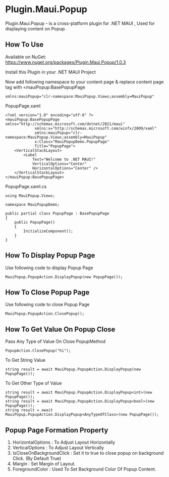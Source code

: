 # Plugin.Maui.Popup
Plugin.Maui.Popup - is a cross-platform plugin for .NET MAUI , Used for displaying content on Popup.


## How To Use 
Available on NuGet: https://www.nuget.org/packages/Plugin.Maui.Popup/1.0.3  

Install this Plugin in your .NET MAUI Project

Now add following namespace to your content page & replace content page tag with <mauiPopup:BasePopupPage

```
xmlns:mauiPopup="clr-namespace:MauiPopup.Views;assembly=MauiPopup"
```

PopupPage.xaml
```
<?xml version="1.0" encoding="utf-8" ?>
<mauiPopup:BasePopupPage xmlns="http://schemas.microsoft.com/dotnet/2021/maui"
             xmlns:x="http://schemas.microsoft.com/winfx/2009/xaml"
             xmlns:mauiPopup="clr-namespace:MauiPopup.Views;assembly=MauiPopup"
             x:Class="MauiPopupDemo.PopupPage"
             Title="PopupPage">
    <VerticalStackLayout>
        <Label 
            Text="Welcome to .NET MAUI!"
            VerticalOptions="Center" 
            HorizontalOptions="Center" />
    </VerticalStackLayout>
</mauiPopup:BasePopupPage>
```

PopupPage.xaml.cs
```
using MauiPopup.Views;
 
namespace MauiPopupDemo;
 
public partial class PopupPage : BasePopupPage
{
	public PopupPage()
	{
		InitializeComponent();
	}
}
```
## How To Display Popup Page
Use following code to display Popup Page

```
MauiPopup.PopupAction.DisplayPopup(new PopupPage());
```

## How To Close Popup Page
Use following code to close Popup Page

```
MauiPopup.PopupAction.ClosePopup();
```

## How To Get Value On Popup Close

Pass Any Type of Value On Close PopupMethod
```
PopupAction.ClosePopup("hi");
```

To Get String Value
```
string result = await MauiPopup.PopupAction.DisplayPopup(new PopupPage());
```

To Get Other Type of  Value
```
string result = await MauiPopup.PopupAction.DisplayPopup<int>(new PopupPage());
string result = await MauiPopup.PopupAction.DisplayPopup<bool>(new PopupPage());
string result = await MauiPopup.PopupAction.DisplayPopup<AnyTypeOfClass>(new PopupPage());
```

## Popup Page Formation Property

1. HorizontalOptions : To Adjust Layout Horizontally
2. VerticalOptions : To Adjust Layout Vertically
3. IsCloseOnBackgroundClick : Set it to true to close popup on background Click. (By Default True)
4. Margin : Set Margin of Layout.
5. ForegroundColor : Used To Set Background Color Of Popup Content.


